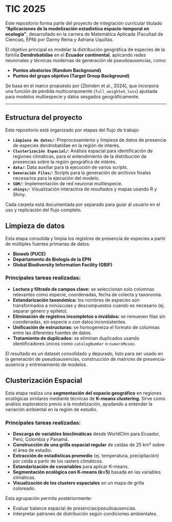 # TIC 2025

Este repositorio forma parte del proyecto de integración curricular titulado **“Aplicaciones de la modelización estadística espacio-temporal en ecología”**, desarrollado en la carrera de Matemática Aplicada (Facultad de Ciencias, EPN) por Danny Reina y Adriana Uquillas.

El objetivo principal es modelar la distribución geográfica de especies de la familia **Dendrobatidae** en el **Ecuador continental**, aplicando redes neuronales y técnicas modernas de generación de pseudoausencias, como:

- **Puntos aleatorios (Random Background)**
- **Puntos del grupo objetivo (Target Group Background)**

Se basa en el marco propuesto por [Zbinden et al., 2024], que incorpora una función de pérdida multicomponente (`full_weighted_loss`) ajustada para modelos multiespecie y datos sesgados geográficamente.

---

## Estructura del proyecto

Este repositorio está organizado por etapas del flujo de trabajo:

- **`Limpieza de datos/`**: Preprocesamiento y limpieza de datos de presencia de especies dendrobatidae en la región de interés.
- **`Clusterización Espacial/`**: Análisis espacial para identificación de regiones climáticas, para el entendimiento de la distribución de presencias sobre la región geográfica de interés.
- **`data/`**: Data auxiliar para la ejecución de varios scripts.
- **`Generación Files/`**: Scripts para la generación de archivos finales necesarios para la ejecución del modelo.
- **`SDM/`**: Implementación de red neuronal multiespecie.
- **`shinys/`**: Visualización interactiva de resultados y mapas usando R y Shiny.

Cada carpeta está documentada por separado para guiar al usuario en el uso y replicación del flujo completo.

## Limpieza de datos

Esta etapa consolida y limpia los registros de presencia de especies a partir de múltiples fuentes primarias de datos:

- **Bioweb (PUCE)**
- **Departamento de Biología de la EPN**
- **Global Biodiversity Information Facility (GBIF)**

### Principales tareas realizadas:

- **Lectura y filtrado de campos clave:** se seleccionan solo columnas relevantes como especie, coordenadas, fecha de colecta y taxonomía.
- **Estandarización taxonómica:** los nombres de especies son transformados a minúsculas y descompuestos cuando es necesario (ej. separar género y epíteto).
- **Eliminación de registros incompletos o inválidos:** se remueven filas sin coordenadas, sin especie o con datos inconsistentes.
- **Unificación de estructuras:** se homogeneiza el formato de columnas entre las diferentes fuentes de datos.
- **Tratamiento de duplicados:** se eliminan duplicados usando identificadores únicos como `catalogNumber` o `numeroMuseo`.

El resultado es un dataset consolidado y depurado, listo para ser usado en la generación de pseudoausencias, construcción de matrices de presencia-ausencia y entrenamiento de modelos.

## Clusterización Espacial

Esta etapa realiza una **segmentación del espacio geográfico** en regiones ecológicas similares mediante técnicas de **K-means clustering**. Sirve como análisis exploratorio previo a la modelización, ayudando a entender la variación ambiental en la región de estudio.

### Principales tareas realizadas:

- **Descarga de variables bioclimáticas** desde WorldClim para Ecuador, Perú, Colombia y Panamá.
- **Construcción de una grilla espacial regular** de celdas de 25 km² sobre el área de estudio.
- **Extracción de estadísticas promedio** (ej. temperatura, precipitación) por celda a partir de los rasters climáticos.
- **Estandarización de covariables** para aplicar K-means.
- **Segmentación ecológica con K-means (k=5)** basada en las variables climáticas.
- **Visualización de los clusters espaciales** en un mapa de grilla coloreado.

Esta agrupación permite posteriormente:
- Evaluar balance espacial de presencias/pseudoausencias.
- Interpretar patrones de distribución según condiciones ambientales.

